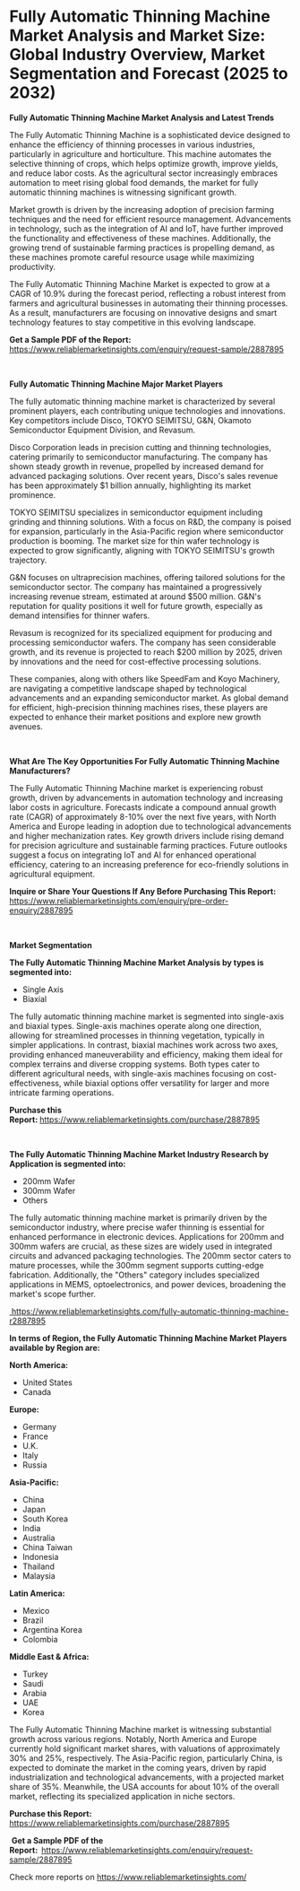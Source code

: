 <p><h1>Fully Automatic Thinning Machine Market Analysis and Market Size: Global Industry Overview, Market Segmentation and Forecast (2025 to 2032)</h1></p><p><strong>Fully Automatic Thinning Machine Market Analysis and Latest Trends</strong></p>
<p><p>The Fully Automatic Thinning Machine is a sophisticated device designed to enhance the efficiency of thinning processes in various industries, particularly in agriculture and horticulture. This machine automates the selective thinning of crops, which helps optimize growth, improve yields, and reduce labor costs. As the agricultural sector increasingly embraces automation to meet rising global food demands, the market for fully automatic thinning machines is witnessing significant growth.</p><p>Market growth is driven by the increasing adoption of precision farming techniques and the need for efficient resource management. Advancements in technology, such as the integration of AI and IoT, have further improved the functionality and effectiveness of these machines. Additionally, the growing trend of sustainable farming practices is propelling demand, as these machines promote careful resource usage while maximizing productivity.</p><p>The Fully Automatic Thinning Machine Market is expected to grow at a CAGR of 10.9% during the forecast period, reflecting a robust interest from farmers and agricultural businesses in automating their thinning processes. As a result, manufacturers are focusing on innovative designs and smart technology features to stay competitive in this evolving landscape.</p></p>
<p><strong>Get a Sample PDF of the Report:&nbsp;</strong> <a href="https://www.reliablemarketinsights.com/enquiry/request-sample/2887895?utm_campaign=2280&utm_medium=2&utm_source=Github&utm_content=ia&utm_term=14032025&utm_id=fully-automatic-thinning-machine">https://www.reliablemarketinsights.com/enquiry/request-sample/2887895</a></p>
<p>&nbsp;</p>
<p><strong>Fully Automatic Thinning Machine Major Market Players</strong></p>
<p><p>The fully automatic thinning machine market is characterized by several prominent players, each contributing unique technologies and innovations. Key competitors include Disco, TOKYO SEIMITSU, G&N, Okamoto Semiconductor Equipment Division, and Revasum. </p><p>Disco Corporation leads in precision cutting and thinning technologies, catering primarily to semiconductor manufacturing. The company has shown steady growth in revenue, propelled by increased demand for advanced packaging solutions. Over recent years, Disco's sales revenue has been approximately $1 billion annually, highlighting its market prominence.</p><p>TOKYO SEIMITSU specializes in semiconductor equipment including grinding and thinning solutions. With a focus on R&D, the company is poised for expansion, particularly in the Asia-Pacific region where semiconductor production is booming. The market size for thin wafer technology is expected to grow significantly, aligning with TOKYO SEIMITSU's growth trajectory.</p><p>G&N focuses on ultraprecision machines, offering tailored solutions for the semiconductor sector. The company has maintained a progressively increasing revenue stream, estimated at around $500 million. G&N's reputation for quality positions it well for future growth, especially as demand intensifies for thinner wafers.</p><p>Revasum is recognized for its specialized equipment for producing and processing semiconductor wafers. The company has seen considerable growth, and its revenue is projected to reach $200 million by 2025, driven by innovations and the need for cost-effective processing solutions.</p><p>These companies, along with others like SpeedFam and Koyo Machinery, are navigating a competitive landscape shaped by technological advancements and an expanding semiconductor market. As global demand for efficient, high-precision thinning machines rises, these players are expected to enhance their market positions and explore new growth avenues.</p></p>
<p>&nbsp;</p>
<p><strong>What Are The Key Opportunities For Fully Automatic Thinning Machine Manufacturers?</strong></p>
<p><p>The Fully Automatic Thinning Machine market is experiencing robust growth, driven by advancements in automation technology and increasing labor costs in agriculture. Forecasts indicate a compound annual growth rate (CAGR) of approximately 8-10% over the next five years, with North America and Europe leading in adoption due to technological advancements and higher mechanization rates. Key growth drivers include rising demand for precision agriculture and sustainable farming practices. Future outlooks suggest a focus on integrating IoT and AI for enhanced operational efficiency, catering to an increasing preference for eco-friendly solutions in agricultural equipment.</p></p>
<p><strong>Inquire or Share Your Questions If Any Before Purchasing This Report:</strong> <a href="https://www.reliablemarketinsights.com/enquiry/pre-order-enquiry/2887895?utm_campaign=2280&utm_medium=2&utm_source=Github&utm_content=ia&utm_term=14032025&utm_id=fully-automatic-thinning-machine">https://www.reliablemarketinsights.com/enquiry/pre-order-enquiry/2887895</a></p>
<p>&nbsp;</p>
<p><strong>Market Segmentation</strong></p>
<p><strong>The Fully Automatic Thinning Machine Market Analysis by types is segmented into:</strong></p>
<p><ul><li>Single Axis</li><li>Biaxial</li></ul></p>
<p><p>The fully automatic thinning machine market is segmented into single-axis and biaxial types. Single-axis machines operate along one direction, allowing for streamlined processes in thinning vegetation, typically in simpler applications. In contrast, biaxial machines work across two axes, providing enhanced maneuverability and efficiency, making them ideal for complex terrains and diverse cropping systems. Both types cater to different agricultural needs, with single-axis machines focusing on cost-effectiveness, while biaxial options offer versatility for larger and more intricate farming operations.</p></p>
<p><strong>Purchase this Report:&nbsp;</strong><a href="https://www.reliablemarketinsights.com/purchase/2887895?utm_campaign=2280&utm_medium=2&utm_source=Github&utm_content=ia&utm_term=14032025&utm_id=fully-automatic-thinning-machine">https://www.reliablemarketinsights.com/purchase/2887895</a></p>
<p>&nbsp;</p>
<p><strong>The Fully Automatic Thinning Machine Market Industry Research by Application is segmented into:</strong></p>
<p><ul><li>200mm Wafer</li><li>300mm Wafer</li><li>Others</li></ul></p>
<p><p>The fully automatic thinning machine market is primarily driven by the semiconductor industry, where precise wafer thinning is essential for enhanced performance in electronic devices. Applications for 200mm and 300mm wafers are crucial, as these sizes are widely used in integrated circuits and advanced packaging technologies. The 200mm sector caters to mature processes, while the 300mm segment supports cutting-edge fabrication. Additionally, the "Others" category includes specialized applications in MEMS, optoelectronics, and power devices, broadening the market's scope further.</p></p>
<p><a href="https://www.reliablemarketinsights.com/fully-automatic-thinning-machine-r2887895?utm_campaign=2280&utm_medium=2&utm_source=Github&utm_content=ia&utm_term=14032025&utm_id=fully-automatic-thinning-machine">&nbsp;https://www.reliablemarketinsights.com/fully-automatic-thinning-machine-r2887895</a></p>
<p><strong>In terms of Region, the Fully Automatic Thinning Machine Market Players available by Region are:</strong></p>
<p>
    <p> <strong> North America: </strong>
        <ul>
            <li>United States</li>
            <li>Canada</li>
        </ul>
        </p> 
    <p> <strong> Europe: </strong>
        <ul>
            <li>Germany</li>
            <li>France</li>
            <li>U.K.</li>
            <li>Italy</li>
            <li>Russia</li>
        </ul>
        </p> 
    <p> <strong> Asia-Pacific: </strong>
        <ul>
            <li>China</li>
            <li>Japan</li>
            <li>South Korea</li>
            <li>India</li>
            <li>Australia</li>
            <li>China Taiwan</li>
            <li>Indonesia</li>
            <li>Thailand</li>
            <li>Malaysia</li>
        </ul>
        </p> 
    <p> <strong> Latin America: </strong>
        <ul>
            <li>Mexico</li>
            <li>Brazil</li>
            <li>Argentina Korea</li>
            <li>Colombia</li>
        </ul>
        </p> 
    <p> <strong> Middle East & Africa: </strong>
        <ul>
            <li>Turkey</li>
            <li>Saudi</li>
            <li>Arabia</li>
            <li>UAE</li>
            <li>Korea</li>
        </ul>
    </p>
    </p>
<p><p>The Fully Automatic Thinning Machine market is witnessing substantial growth across various regions. Notably, North America and Europe currently hold significant market shares, with valuations of approximately 30% and 25%, respectively. The Asia-Pacific region, particularly China, is expected to dominate the market in the coming years, driven by rapid industrialization and technological advancements, with a projected market share of 35%. Meanwhile, the USA accounts for about 10% of the overall market, reflecting its specialized application in niche sectors.</p></p>
<p><strong>Purchase this Report: </strong><a href="https://www.reliablemarketinsights.com/purchase/2887895?utm_campaign=2280&utm_medium=2&utm_source=Github&utm_content=ia&utm_term=14032025&utm_id=fully-automatic-thinning-machine">https://www.reliablemarketinsights.com/purchase/2887895</a></p>
<p>&nbsp;<strong>Get a Sample PDF of the Report:&nbsp;&nbsp;</strong><a href="https://www.reliablemarketinsights.com/enquiry/request-sample/2887895?utm_campaign=2280&utm_medium=2&utm_source=Github&utm_content=ia&utm_term=14032025&utm_id=fully-automatic-thinning-machine">https://www.reliablemarketinsights.com/enquiry/request-sample/2887895</a></p>
<p><strong></strong></p>
<p>Check more reports on <a href="https://www.reliablemarketinsights.com/?utm_campaign=2280&utm_medium=2&utm_source=Github&utm_content=ia&utm_term=14032025&utm_id=fully-automatic-thinning-machine">https://www.reliablemarketinsights.com/</a></p>